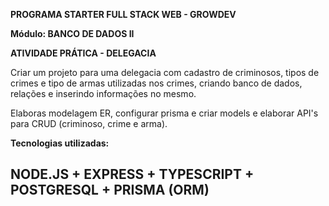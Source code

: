 <b>PROGRAMA STARTER FULL STACK WEB - GROWDEV</b>

<b>Módulo: BANCO DE DADOS II</b>

<b>ATIVIDADE PRÁTICA - DELEGACIA</b>

Criar um projeto para uma delegacia com cadastro de criminosos, tipos de crimes e tipo de armas utilizadas nos crimes, criando banco de dados, relações e inserindo informações no mesmo. 

Elaboras modelagem ER, configurar prisma e criar models e elaborar API's para CRUD (criminoso, crime e arma).

<b>Tecnologias utilizadas:</b>

## NODE.JS + EXPRESS + TYPESCRIPT + POSTGRESQL + PRISMA (ORM) 
